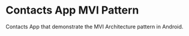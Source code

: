 # Contacts App MVI Pattern
Contacts App that demonstrate the MVI Architecture pattern in Android.  
